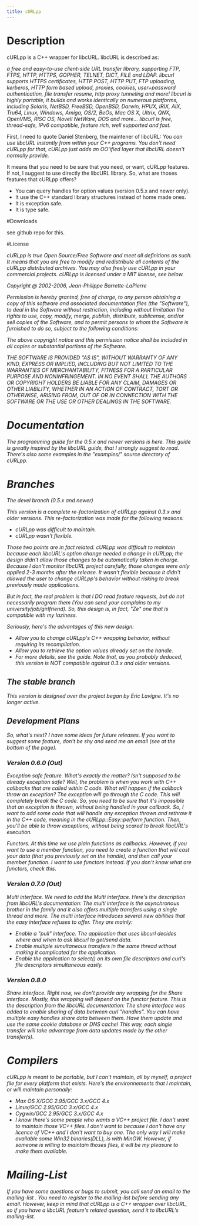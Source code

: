 ```yaml
---
title: cURLpp
---
```


# Description

cURLpp is a C++ wrapper for libcURL. libcURL is described as:

<cite>
a free and easy-to-use client-side URL transfer library, supporting FTP, FTPS, HTTP, HTTPS, GOPHER, TELNET, DICT, FILE and LDAP. libcurl supports HTTPS certificates, HTTP POST, HTTP PUT, FTP uploading, kerberos, HTTP form based upload, proxies, cookies, user+password authentication, file transfer resume, http proxy tunneling and more!
</cite>

<cite>
libcurl is highly portable, it builds and works identically on numerous platforms, including Solaris, NetBSD, FreeBSD, OpenBSD, Darwin, HPUX, IRIX, AIX, Tru64, Linux, Windows, Amiga, OS/2, BeOs, Mac OS X, Ultrix, QNX, OpenVMS, RISC OS, Novell NetWare, DOS and more...
</cite>

<cite>
libcurl is free, thread-safe, IPv6 compatible, feature rich, well supported and fast.
</cite>

First, I need to quote Daniel Stenberg, the maintener of libcURL:
<cite>You can use libcURL instantly from within your C++ programs. You don't need cURLpp for that, cURLpp just adds an OO'ified layer that libcURL doesn't normally provide.</cite>

It means that you need to be sure that you need, or want, cURLpp features. If not, I suggest to use directly the libcURL library. So, what are thoses features that cURLpp offers?

* You can query handles for option values (version 0.5.x and newer only).
* It use the C++ standard library structures instead of home made ones.
* It is exception safe.
* It is type safe.

#Downloads

see github repo for this.

#License

<cite>
cURLpp is true Open Source/Free Software and meet all definitions as such. It means that you are free to modify and redistribute all contents of the cURLpp distributed archives. You may also freely use cURLpp in your commercial projects. cURLpp is licensed under a MIT license, see below.

Copyright @ 2002-2006, Jean-Philippe Barrette-LaPierre

Permission is hereby granted, free of charge, to any person obtaining a copy of this software and associated documentation files (the "Software"), to deal in the Software without restriction, including without limitation the rights to use, copy, modify, merge, publish, distribute, sublicense, and/or sell copies of the Software, and to permit persons to whom the Software is furnished to do so, subject to the following conditions:

The above copyright notice and this permission notice shall be included in all copies or substantial portions of the Software.

THE SOFTWARE IS PROVIDED "AS IS", WITHOUT WARRANTY OF ANY KIND, EXPRESS OR IMPLIED, INCLUDING BUT NOT LIMITED TO THE WARRANTIES OF MERCHANTABILITY, FITNESS FOR A PARTICULAR PURPOSE AND NONINFRINGEMENT. IN NO EVENT SHALL THE AUTHORS OR COPYRIGHT HOLDERS BE LIABLE FOR ANY CLAIM, DAMAGES OR OTHER LIABILITY, WHETHER IN AN ACTION OF CONTRACT, TORT OR OTHERWISE, ARISING FROM, OUT OF OR IN CONNECTION WITH THE SOFTWARE OR THE USE OR OTHER DEALINGS IN THE SOFTWARE.
</cite> 

# Documentation

The programming guide for the 0.5.x and newer versions is here. This guide is greatly inspired by the libcURL guide, that I strongly suggest to read. There's also some examples in the "examples/" source directory of cURLpp.

# Branches

The devel branch (0.5.x and newer)

This version is a complete re-factorization of cURLpp against 0.3.x and older versions. This re-factorization was made for the following reasons:

* cURLpp was difficult to maintain.
* cURLpp wasn't flexible.

Those two points are in fact related. cURLpp was difficult to maintain because each libcURL's option change needed a change in cURLpp; the design didn't allow those changes to be automatically taken in charge. Because I don't monitor libcURL project carefully, those changes were only applied 2-3 months after the release. It wasn't flexible because it didn't allowed the user to change cURLpp's behavior without risking to break previously made applications.

But in fact, the real problem is that I DO read feature requests, but do not necessarily program them (You can send your complains to my university/job/girlfriend). So, this design is, in fact, "Ze" one that is compatible with my laziness.

Seriously, here's the advantages of this new design:

* Allow you to change cURLpp's C++ wrapping behavior, without requiring its recompilation.
* Allow you to retrieve the option values already set on the handle.
* For more details, see the guide. Note that, as you probably deduced, this version is NOT compatible against 0.3.x and older versions.

## The stable branch

This version is designed over the project began by Eric Lavigne. It's no longer active.

## Development Plans

So, what's next? I have some ideas for future releases. If you want to suggest some feature, don't be shy and send me an email (see at the bottom of the page).

### Version 0.6.0 (Out)

Exception safe feature. What's exactly the matter? Isn't supposed to be already exception safe? Well, the problem is when you work with C++ callbacks that are called within C code. What will happen if the callback throw an exception? The exception will go through the C code. This will completely break the C code. So, you need to be sure that it's impossible that an exception is thrown, without being handled in your callback. So, I want to add some code that will handle any exception thrown and rethrow it in the C++ code, meaning in the cURLpp::Easy::perform function. Then, you'll be able to throw exceptions, without being scared to break libcURL's execution.

Functors. At this time we use plain functions as callbacks. However, if you want to use a member function, you need to create a function that will cast your data (that you previously set on the handle), and then call your member function. I want to use functors instead. If you don't know what are functors, check this.

### Version 0.7.0 (Out)

Multi interface. We need to add the Multi interface. Here's the description from libcURL's documentation: 
The multi interface is the asynchronous brother in the family and it also offers multiple transfers using a single thread and more. The multi interface introduces several new abilities that the easy interface refuses to offer. They are mainly:

* Enable a "pull" interface. The application that uses libcurl decides where and when to ask libcurl to get/send data.
* Enable multiple simultaneous transfers in the same thread without making it complicated for the application.
* Enable the application to select() on its own file descriptors and curl's file descriptors simultaneous easily.

### Version 0.8.0

Share interface. Right now, we don't provide any wrapping for the Share interface. Mostly, this wrapping will depend on the functor feature. This is the description from the libcURL documentation: The share interface was added to enable sharing of data between curl "handles". You can have multiple easy handles share data between them. Have them update and use the same cookie database or DNS cache! This way, each single transfer will take advantage from data updates made by the other transfer(s).

# Compilers

cURLpp is meant to be portable, but I can't maintain, all by myself, a project file for every platform that exists. Here's the environnements that I maintain, or will maintain personally:

* Max OS X/GCC 2.95/GCC 3.x/GCC 4.x
* Linux/GCC 2.95/GCC 3.x/GCC 4.x
* Cygwin/GCC 2.95/GCC 3.x/GCC 4.x
* I know there's some people who wants a VC++ project file. I don't want to maintain those VC++ files. I don't want to because I don't have any licence of VC++ and I don't want to buy one. The only way I will make available some Win32 binaries(DLL), is with MinGW. However, if someone is willing to maintain thoses files, it will be my pleasure to make them available.

# Mailing-List

If you have some questions or bugs to submit, you call send an email to the mailing-list . You need to register to the mailing-list before sending any email. However, keep in mind that cURLpp is a C++ wrapper over libcURL, so if you have a libcURL feature's related question, send it to libcURL's mailing-list.

